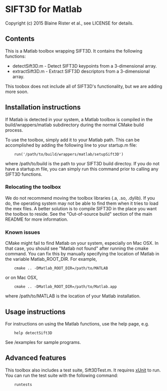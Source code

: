 # SIFT3D for Matlab

Copyright (c) 2015 Blaine Rister et al., see LICENSE for details.

## Contents

This is a Matlab toolbox wrapping SIFT3D. It contains the following functions:
- detectSift3D.m - Detect SIFT3D keypoints from a 3-dimensional array.
- extractSift3D.m - Extract SIFT3D descriptors from a 3-dimensional array.

This toobox does not include all of SIFT3D's functionality, but we are adding more soon.

## Installation instructions

If Matlab is detected in your system, a Matlab toolbox is compiled in the build/wrappers/matlab subdirectory during the normal CMake build process.

To use the toolbox, simply add it to your Matlab path. This can be accomplished by adding the following line to your startup.m file:

        run('/path/to/build/wrappers/matlab/setupSift3D')

where /path/to/build is the path to your SIFT3D build directoy. If you do not have a startup.m file, you can simply run this command prior to calling any SIFT3D functions.

### Relocating the toolbox

We do not recommend moving the toolbox libraries (.a, .so, .dylib). If you do, the operating system may not be able to find them when it tries to load the mex files. A better solution is to compile SIFT3D in the place you want the toolbox to reside. See the "Out-of-source build" section of the main README for more information.

### Known issues

CMake might fail to find Matlab on your system, especially on Mac OSX. In that case, you should see "Matlab not found" after running the cmake command. You can fix this by manually specifying the location of Matlab in the variable Matlab_ROOT_DIR. For example,

        cmake .. -DMatlab_ROOT_DIR=/path/to/MATLAB

or on Mac OSX,

        cmake .. -DMatlab_ROOT_DIR=/path/to/Matlab.app

where /path/to/MATLAB is the location of your Matlab installation.

## Usage instructions

For instructions on using the Matlab functions, use the help page, e.g.

        help detectSift3D

See /examples for sample programs.

## Advanced features

This toolbox also includes a test suite, Sift3DTest.m. It requires [xUnit](http://www.mathworks.com/matlabcentral/fileexchange/22846-matlab-xunit-test-framework) to run. You can run the test suite with the following command:

        runtests

